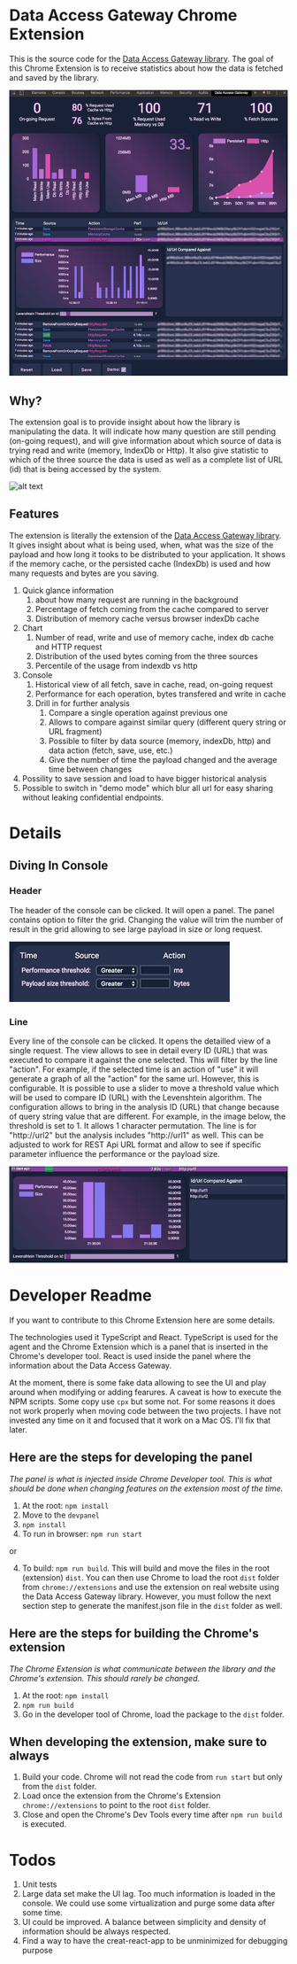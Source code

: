 # Data Access Gateway Chrome Extension

This is the source code for the [Data Access Gateway library](https://github.com/MrDesjardins/dataaccessgateway). The goal of this Chrome Extension is to receive statistics about how the data is fetched and saved by the library.

![alt text](./readmeAssets/DataAccessGatewayOverview.png)

## Why?
The extension goal is to provide insight about how the library is manipulating the data. It will indicate how many question are still pending (on-going request), and will give information about which source of data is trying read and write (memory, IndexDb or Http). It also give statistic to which of the three source the data is used as well as a complete list of URL (id) that is being accessed by the system.

![alt text](./readmeAssets/DataAccessGatewayAnimated.gif)

## Features
The extension is literally the extension of the [Data Access Gateway library](https://github.com/MrDesjardins/dataaccessgateway). It gives insight about what is being used, when, what was the size of the payload and how long it tooks to be distributed to your application. It shows if the memory cache, or the persisted cache (IndexDb) is used and how many requests and bytes are you saving.


1. Quick glance information
    1. about how many request are running in the background
    2. Percentage of fetch coming from the cache compared to server
    3. Distribution of memory cache versus browser indexDb cache
2. Chart
    1. Number of read, write and use of memory cache, index db cache and HTTP request
    2. Distribution of the used bytes coming from the three sources
    3. Percentile of the usage from indexdb vs http
3. Console
    1. Historical view of all fetch, save in cache, read, on-going request
    2. Performance for each operation, bytes transfered and write in cache
    3. Drill in for further analysis
        1. Compare a single operation against previous one
        2. Allows to compare against similar query (different query string or URL fragment)
        3. Possible to filter by data source (memory, indexDb, http) and data action (fetch, save, use, etc.)
        4. Give the number of time the payload changed and the average time between changes
4. Possility to save session and load to have bigger historical analysis
5. Possible to switch in "demo mode" which blur all url for easy sharing without leaking confidential endpoints.

# Details

## Diving In Console

### Header
The header of the console can be clicked. It will open a panel. The panel contains option to filter the grid. Changing the value will trim the number of result in the grid allowing to see large payload in size or long request.

![alt text](./readmeAssets/DataAccessGatewayConsoleOption.png)

### Line

Every line of the console can be clicked. It opens the detailled view of a single request. The view allows to see in detail every ID (URL) that was executed to compare it against the one selected. This will filter by the line "action". For example, if the selected time is an action of "use" it will generate a graph of all the "action" for the same url. However, this is configurable. It is possible to use a slider to move a threshold value which will be used to compare ID (URL) with the Levenshtein algorithm. The configuration allows to bring in the analysis ID (URL) that change because of query string value that are different. For example, in the image below, the threshold is set to 1. It allows 1 character permutation. The line is for "http://url2" but the analysis includes "http://url1" as well. This can be adjusted to work for REST Api URL format and allow to see if specific parameter influence the performance or the payload size.

![alt text](./readmeAssets/DataAccessGatewayConsoleLineDetail.png)


# Developer Readme
If you want to contribute to this Chrome Extension here are some details.

The technologies used it TypeScript and React. TypeScript is used for the agent and the Chrome Extension which is a panel that is inserted in the Chrome's developer tool. React is used inside the panel where the information about the Data Access Gateway.

At the moment, there is some fake data allowing to see the UI and play around when modifying or adding fearures. A caveat is how to execute the NPM scripts. Some copy use `cpx` but some not. For some reasons it does not work properly when moving code between the two projects. I have not invested any time on it and focused that it work on a Mac OS. I'll fix that later.

## Here are the steps for developing the panel

_The panel is what is injected inside Chrome Developer tool. This is what should be done when changing features on the extension most of the time._

1. At the root: `npm install`
2. Move to the `devpanel`
3. `npm install`
4. To run in browser: `npm run start`

or

4. To build: `npm run build`. This will build and move the files in the root (extension) `dist`. You can then use Chrome to load the root `dist` folder from `chrome://extensions` and use the extension on real website using the Data Access Gateway library. However, you must follow the next section step to generate the manifest.json file in the `dist` folder as well.

## Here are the steps for building the Chrome's extension
_The Chrome Extension is what communicate between the library and the Chrome's extension. This should rarely be changed._

1. At the root: `npm install`
2. `npm run build`
3. Go in the developer tool of Chrome, load the package to the `dist` folder.

## When developing the extension, make sure to always

1. Build your code. Chrome will not read the code from `run start` but only from the `dist` folder.
2. Load once the extension from the Chrome's Extension `chrome://extensions` to point to the root `dist` folder.
3. Close and open the Chrome's Dev Tools every time after `npm run build` is executed.

# Todos

1. Unit tests
2. Large data set make the UI lag. Too much information is loaded in the console. We could use some virtualization and purge some data after some time.
3. UI could be improved. A balance between simplicity and density of information should be always respected.
4. Find a way to have the creat-react-app to be unminimized for debugging purpose